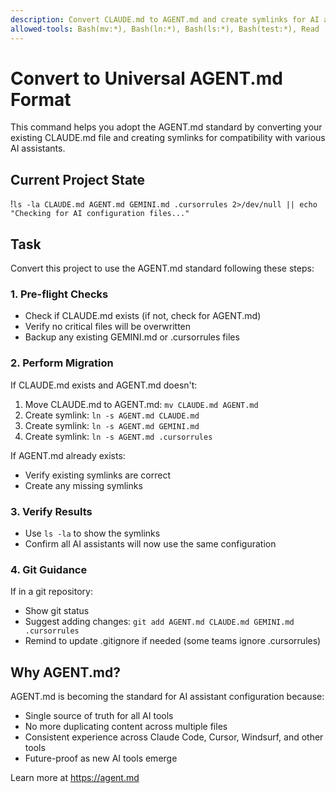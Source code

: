 ```yaml
---
description: Convert CLAUDE.md to AGENT.md and create symlinks for AI assistant compatibility
allowed-tools: Bash(mv:*), Bash(ln:*), Bash(ls:*), Bash(test:*), Read
---
```


# Convert to Universal AGENT.md Format

This command helps you adopt the AGENT.md standard by converting your existing CLAUDE.md file and creating symlinks for compatibility with various AI assistants.

## Current Project State
!`ls -la CLAUDE.md AGENT.md GEMINI.md .cursorrules 2>/dev/null || echo "Checking for AI configuration files..."`

## Task

Convert this project to use the AGENT.md standard following these steps:

### 1. Pre-flight Checks
- Check if CLAUDE.md exists (if not, check for AGENT.md)
- Verify no critical files will be overwritten
- Backup any existing GEMINI.md or .cursorrules files

### 2. Perform Migration
If CLAUDE.md exists and AGENT.md doesn't:
1. Move CLAUDE.md to AGENT.md: `mv CLAUDE.md AGENT.md`
2. Create symlink: `ln -s AGENT.md CLAUDE.md`
3. Create symlink: `ln -s AGENT.md GEMINI.md`
4. Create symlink: `ln -s AGENT.md .cursorrules`

If AGENT.md already exists:
- Verify existing symlinks are correct
- Create any missing symlinks

### 3. Verify Results
- Use `ls -la` to show the symlinks
- Confirm all AI assistants will now use the same configuration

### 4. Git Guidance
If in a git repository:
- Show git status
- Suggest adding changes: `git add AGENT.md CLAUDE.md GEMINI.md .cursorrules`
- Remind to update .gitignore if needed (some teams ignore .cursorrules)

## Why AGENT.md?

AGENT.md is becoming the standard for AI assistant configuration because:
- Single source of truth for all AI tools
- No more duplicating content across multiple files
- Consistent experience across Claude Code, Cursor, Windsurf, and other tools
- Future-proof as new AI tools emerge

Learn more at https://agent.md